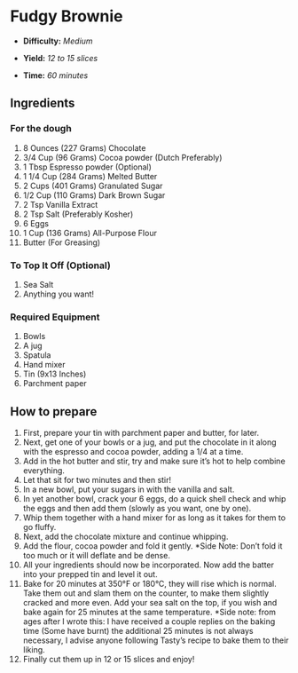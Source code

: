 # Fudgy Brownie

- **Difficulty:** _Medium_

- **Yield:** _12 to 15 slices_

- **Time:** _60 minutes_

## Ingredients

### For the dough

1. 8 Ounces (227 Grams) Chocolate
1. 3/4 Cup (96 Grams) Cocoa powder (Dutch Preferably)
1. 1 Tbsp Espresso powder (Optional)
1. 1 1/4 Cup (284 Grams) Melted Butter
1. 2 Cups (401 Grams) Granulated Sugar
1. 1/2 Cup (110 Grams) Dark Brown Sugar
1. 2 Tsp Vanilla Extract
1. 2 Tsp Salt (Preferably Kosher)
1. 6 Eggs
1. 1 Cup (136 Grams) All-Purpose Flour
1. Butter (For Greasing)

### To Top It Off (Optional)

1. Sea Salt
1. Anything you want!

### Required Equipment

1. Bowls
1. A jug
1. Spatula
1. Hand mixer
1. Tin (9x13 Inches)
1. Parchment paper

## How to prepare

1. First, prepare your tin with parchment paper and butter, for later.
1. Next, get one of your bowls or a jug, and put the chocolate in it along with the espresso and cocoa powder, adding a 1/4 at a time.
1. Add in the hot butter and stir, try and make sure it’s hot to help combine everything.
1. Let that sit for two minutes and then stir!
1. In a new bowl, put your sugars in with the vanilla and salt.
1. In yet another bowl, crack your 6 eggs, do a quick shell check and whip the eggs and then add them (slowly as you want, one by one).
1. Whip them together with a hand mixer for as long as it takes for them to go fluffy.
1. Next, add the chocolate mixture and continue whipping.
1. Add the flour, cocoa powder and fold it gently.
   \*Side Note: Don’t fold it too much or it will deflate and be dense.
1. All your ingredients should now be incorporated. Now add the batter into your prepped tin and level it out.
1. Bake for 20 minutes at 350°F or 180°C, they will rise which is normal. Take them out and slam them on the counter, to make them slightly cracked and more even. Add your sea salt on the top, if you wish and bake again for 25 minutes at the same temperature.
   \*Side note: from ages after I wrote this: I have received a couple replies on the baking time (Some have burnt) the additional 25 minutes is not always necessary, I advise anyone following Tasty’s recipe to bake them to their liking.
1. Finally cut them up in 12 or 15 slices and enjoy!
